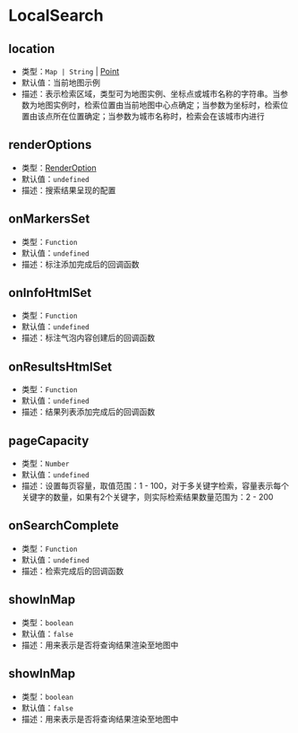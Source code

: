 # LocalSearch

## location
* 类型：`Map | String` | [Point](/api/#point)
* 默认值：当前地图示例
* 描述：表示检索区域，类型可为地图实例、坐标点或城市名称的字符串。当参数为地图实例时，检索位置由当前地图中心点确定；当参数为坐标时，检索位置由该点所在位置确定；当参数为城市名称时，检索会在该城市内进行

## renderOptions
* 类型：[RenderOption](/api/#renderoption)
* 默认值：`undefined`
* 描述：搜索结果呈现的配置

## onMarkersSet
* 类型：`Function`
* 默认值：`undefined`
* 描述：标注添加完成后的回调函数

## onInfoHtmlSet
* 类型：`Function`
* 默认值：`undefined`
* 描述：标注气泡内容创建后的回调函数

## onResultsHtmlSet
* 类型：`Function`
* 默认值：`undefined`
* 描述：结果列表添加完成后的回调函数

## pageCapacity
* 类型：`Number`
* 默认值：`undefined`
* 描述：设置每页容量，取值范围：1 - 100，对于多关键字检索，容量表示每个关键字的数量，如果有2个关键字，则实际检索结果数量范围为：2 - 200

## onSearchComplete
* 类型：`Function`
* 默认值：`undefined`
* 描述：检索完成后的回调函数

## showInMap
* 类型：`boolean`
* 默认值：`false`
* 描述：用来表示是否将查询结果渲染至地图中

## showInMap
* 类型：`boolean`
* 默认值：`false`
* 描述：用来表示是否将查询结果渲染至地图中
